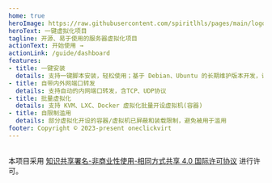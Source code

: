 ```yaml
---
home: true
heroImage: https://raw.githubusercontent.com/spiritlhls/pages/main/logo.png
heroText: 一键虚拟化项目
tagline: 开源、易于使用的服务器虚拟化项目
actionText: 开始使用 →
actionLink: /guide/dashboard
features:
- title: 一键安装
  details: 支持一键脚本安装，轻松使用；基于 Debian、Ubuntu 的长期维护版本开发，请尽量保证宿主机系统与开发环境一致
- title: 自带内外网端口转发
  details: 支持自动的内网端口转发，含TCP、UDP协议
- title: 批量虚拟化
  details: 支持 KVM、LXC、Docker 虚拟化批量开设虚拟机(容器)
- title: 自限制滥用
  details: 部分虚拟化开设的容器/虚拟机已屏蔽和装载限制，避免被用于滥用
footer: Copyright © 2023-present oneclickvirt
---  
```

<br />本项目采用 <a rel="license" href="http://creativecommons.org/licenses/by-nc-sa/4.0/">知识共享署名-非商业性使用-相同方式共享 4.0 国际许可协议</a> 进行许可。
